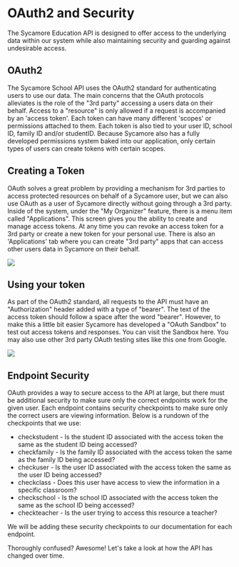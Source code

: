# OAuth2 and Security

The Sycamore Education API is designed to offer access to the underlying data within our system while also maintaining security and guarding against undesirable access.

## OAuth2
The Sycamore School API uses the OAuth2 standard for authenticating users to use our data. The main concerns that the OAuth protocols alleviates is the role of the "3rd party" accessing a users data on their behalf. Access to a "resource" is only allowed if a request is accompanied by an 'access token'. Each token can have many different 'scopes' or permissions attached to them.  Each token is also tied to your user ID, school ID, family ID and/or studentID. Because Sycamore also has a fully developed permissions system baked into our application, only certain types of users can create tokens with certain scopes.

## Creating a Token
OAuth solves a great problem by providing a mechanism for 3rd parties to access protected resources on behalf of a Sycamore user, but we can also use OAuth as a user of Sycamore directly without going through a 3rd party. Inside of the system, under the "My Organizer" feature, there is a menu item called "Applications". This screen gives you the ability to create and manage access tokens. At any time you can revoke an access token for a 3rd party or create a new token for your personal use. There is also an 'Applications' tab where you can create "3rd party" apps that can access other users data in Sycamore on their behalf.

<img src="http://api.sycamoresupport.com/userfiles/529/2232/ckfinder/images/Sycamore%20OAuth%20Management.png">

## Using your token
As part of the OAuth2 standard, all requests to the API must have an "Authorization" header added with a type of "bearer". The text of the access token should follow a space after the word "bearer". However, to make this a little bit easier Sycamore has developed a "OAuth Sandbox" to test out access tokens and responses. You can visit the Sandbox here. You may also use other 3rd party OAuth testing sites like this one from Google.

<img src="http://api.sycamoresupport.com/userfiles/529/2232/ckfinder/images/OAuth%20Sandbox.png">

## Endpoint Security

OAuth provides a way to secure access to the API at large, but there must be additional security to make sure only the correct endpoints work for the given user. Each endpoint contains security checkpoints to make sure only the correct users are viewing information. Below is a rundown of the checkpoints that we use:

- checkstudent - Is the student ID associated with the access token the same as the student ID being accessed?
- checkfamily - Is the family ID associated with the access token the same as the family ID being accessed?
- checkuser - Is the user ID associated with the access token the same as the user ID being accessed?
- checkclass - Does this user have access to view the information in a specific classroom?
- checkschool - Is the school ID associated with the access token the same as the school ID being accessed?
- checkteacher - Is the user trying to access this resource a teacher?

We will be adding these security checkpoints to our documentation for each endpoint.



Thoroughly confused? Awesome! Let's take a look at how the API has changed over time.
